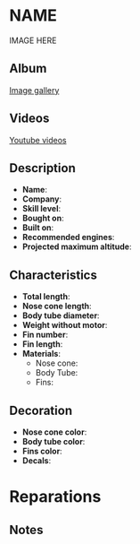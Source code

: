 # NAME

IMAGE HERE

## Album

[Image gallery](http://www.rocketryforum.com/album.php?u=17046)

## Videos

[Youtube videos](https://www.youtube.com/user/maroonedmorlock/videos)

## Description

- **Name**: 
- **Company**: 
- **Skill level**: 
- **Bought on**: 
- **Built on**: 
- **Recommended engines**: 
- **Projected maximum altitude**: 

## Characteristics

- **Total length**: 
- **Nose cone length**: 
- **Body tube diameter**: 
- **Weight without motor**: 
- **Fin number**: 
- **Fin length**: 
- **Materials**:
  - Nose cone: 
  - Body Tube: 
  - Fins: 

## Decoration

- **Nose cone color**: 
- **Body tube color**: 
- **Fins color**: 
- **Decals**: 

# Reparations

## Notes

